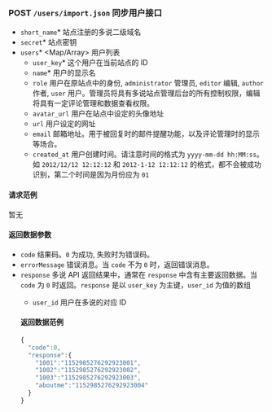 ### POST `/users/import.json` 同步用户接口
  - `short_name`* <String> 站点注册的多说二级域名
  - `secret`* <String> 站点密钥
  - `users`* <Map/Array> 用户列表
    - `user_key`* 这个用户在当前站点的 ID
    - `name`* 用户的显示名
    - `role` 用户在原站点中的身份, `administrator` 管理员, `editor` 编辑, `author` 作者, `user` 用户。管理员将具有多说站点管理后台的所有控制权限，编辑将具有一定评论管理和数据查看权限。
    - `avatar_url` 用户在站点中设定的头像地址
    - `url` 用户设定的网址
    - `email` 邮箱地址。用于被回复时的邮件提醒功能，以及评论管理时的显示等场合。
    - `created_at` 用户创建时间。请注意时间的格式为 `yyyy-mm-dd hh:MM:ss`。如 `2012/12/12 12:12:12` 和 `2012-1-12 12:12:12` 的格式，都不会被成功识别，第二个时间是因为月份应为 `01`

#### 请求范例
暂无

#### 返回数据参数
- `code` <Int> 结果码。`0` 为成功, 失败时为错误码。
- `errorMessage` <String> 错误消息。当 `code` 不为 `0` 时，返回错误消息。
- `response` <Object> 多说 API 返回结果中，通常在 `response` 中含有主要返回数据。当 `code` 为 `0` 时返回。`response` 是以 `user_key` 为主键，`user_id` 为值的数组
  - `user_id` <Int32> 用户在多说的对应 ID

#### 返回数据范例
```js
{
  "code":0,
  "response":{
    "1001":"1152985276292923001",
    "1002":"1152985276292923002",
    "1003":"1152985276292923003",
    "aboutme":"1152985276292923004"
  }
}
```
